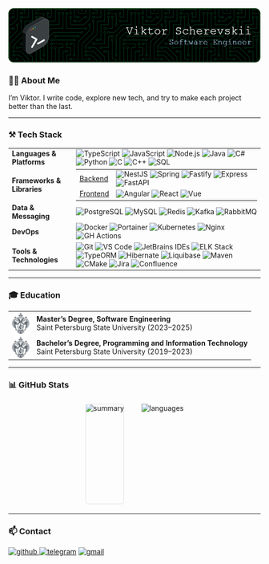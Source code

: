 <div align="center">
  <img src="./images/header.png" alt="profile-header" />
</div>

### 👨‍💻 About Me

I’m Viktor. I write code, explore new tech, and try to make each project better than the last.

---

### ⚒️ Tech Stack

<table>
  <tr>
    <td><strong>Languages &amp; Platforms</strong></td>
    <td>
      <img alt="TypeScript" src="https://img.shields.io/badge/TypeScript-black?style=flat-square&logo=typescript" />
      <img alt="JavaScript" src="https://img.shields.io/badge/JavaScript-black?style=flat-square&logo=javascript" />
      <img alt="Node.js" src="https://img.shields.io/badge/Node.js-black?style=flat-square&logo=nodedotjs" />
      <img alt="Java" src="https://img.shields.io/badge/Java-black?style=flat-square&logo=openjdk" />
      <img alt="C#" src="https://img.shields.io/badge/C%23-black?style=flat-square&logo=dotnet" />
      <img alt="Python" src="https://img.shields.io/badge/Python-black?style=flat-square&logo=python" />
      <img alt="C" src="https://img.shields.io/badge/C-black?style=flat-square&logo=c" />
      <img alt="C++" src="https://img.shields.io/badge/C%2B%2B-black?style=flat-square&logo=cplusplus&logoColor=%2300599C" />
      <img alt="SQL" src="https://img.shields.io/badge/SQL-black?style=flat-square" />
    </td>
  </tr>
  <tr>
    <td><strong>Frameworks &amp; Libraries</strong></td>
    <td>
      <table style="margin: 0; line-height: 1.2;">
        <tr>
          <td><u>Backend</u></td>
          <td>
            <img alt="NestJS"    src="https://img.shields.io/badge/NestJS-black?style=flat-square&logo=nestjs&logoColor=%23E0234E" />
            <img alt="Spring"    src="https://img.shields.io/badge/Spring-black?style=flat-square&logo=spring" />
            <img alt="Fastify"   src="https://img.shields.io/badge/Fastify-black?style=flat-square&logo=fastify" />
            <img alt="Express"   src="https://img.shields.io/badge/Express-black?style=flat-square&logo=express" />
            <img alt="FastAPI"   src="https://img.shields.io/badge/FastAPI-black?style=flat-square&logo=fastapi" />
          </td>
        </tr>
        <tr>
          <td><u>Frontend</u></td>
          <td>
            <img alt="Angular"   src="https://img.shields.io/badge/Angular-black?style=flat-square&logo=angular&logoColor=de002d" />
            <img alt="React"     src="https://img.shields.io/badge/React-black?style=flat-square&logo=react" />
            <img alt="Vue"       src="https://img.shields.io/badge/Vue-black?style=flat-square&logo=vuedotjs" />
          </td>
        </tr>
      </table>
    </td>
  </tr>
  <tr>
    <td><strong>Data &amp; Messaging</strong></td>
    <td>
      <img alt="PostgreSQL" src="https://img.shields.io/badge/PostgreSQL-black?style=flat-square&logo=postgresql" />
      <img alt="MySQL"      src="https://img.shields.io/badge/MySQL-black?style=flat-square&logo=mysql" />
      <img alt="Redis"      src="https://img.shields.io/badge/Redis-black?style=flat-square&logo=redis" />
      <img alt="Kafka"      src="https://img.shields.io/badge/Kafka-black?style=flat-square&logo=apachekafka" />
      <img alt="RabbitMQ"   src="https://img.shields.io/badge/RabbitMQ-black?style=flat-square&logo=rabbitmq" />
    </td>
  </tr>
  <tr>
    <td><strong>DevOps</strong></td>
    <td>
      <img alt="Docker"     src="https://img.shields.io/badge/Docker-black?style=flat-square&logo=docker" />
      <img alt="Portainer"  src="https://img.shields.io/badge/Portainer-black?style=flat-square&logo=portainer" />
      <img alt="Kubernetes" src="https://img.shields.io/badge/Kubernetes-black?style=flat-square&logo=kubernetes" />
      <img alt="Nginx"      src="https://img.shields.io/badge/Nginx-black?style=flat-square&logo=nginx&logoColor=%23009639" />
      <img alt="GH Actions" src="https://img.shields.io/badge/GH%20Actions-black?style=flat-square&logo=githubactions" />
    </td>
  </tr>
  <tr>
    <td><strong>Tools &amp; Technologies</strong></td>
    <td>
      <img alt="Git"           src="https://img.shields.io/badge/Git-black?style=flat-square&logo=git" />
      <img alt="VS Code" src="https://img.shields.io/badge/Code-black?style=flat-square&label=VS&labelColor=blue">
      <img alt="JetBrains IDEs" src="https://img.shields.io/badge/JetBrains%20IDEs-black?style=flat-square&logo=jetbrains" />
      <img alt="ELK Stack"     src="https://img.shields.io/badge/ELK%20Stack-black?style=flat-square&logo=elasticstack&logoColor=%23005571" />
      <img alt="TypeORM"       src="https://img.shields.io/badge/TypeORM-black?style=flat-square&logo=typeorm&logoColor=%23FE0803" />
      <img alt="Hibernate"     src="https://img.shields.io/badge/Hibernate-black?style=flat-square&logo=hibernate&logoColor=%2359666C" />
      <img alt="Liquibase"     src="https://img.shields.io/badge/Liquibase-black?style=flat-square&logo=liquibase&logoColor=%232962FF" />
      <img alt="Maven"         src="https://img.shields.io/badge/Maven-black?style=flat-square&logo=apachemaven&logoColor=%23C71A36" />
      <img alt="CMake"         src="https://img.shields.io/badge/CMake-black?style=flat-square&logo=cmake" />
      <img alt="Jira"          src="https://img.shields.io/badge/Jira-black?style=flat-square&logo=jira&logoColor=%230052CC" />
      <img alt="Confluence"    src="https://img.shields.io/badge/Confluence-black?style=flat-square&logo=confluence&logoColor=098afc" />
    </td>
  </tr>
</table>

---

### 🎓 Education

<table>
  <tr>
    <td width="30">
      <img src="./images/spbu-logo.png" width="35" style="vertical-align: middle;" />
    </td>
    <td>
      <b>Master’s Degree, Software Engineering</b><br>
      Saint Petersburg State University (2023–2025)
    </td>
  </tr>
  <tr>
    <td width="35">
      <img src="./images/spbu-logo.png" width="35" style="vertical-align: middle;" />
    </td>
    <td>
      <b>Bachelor’s Degree, Programming and Information Technology</b><br>
      Saint Petersburg State University (2019–2023)
    </td>
  </tr>
</table>

---

### 📊 GitHub Stats

<div style="
  display: flex;
  justify-content: center;
  align-items: center;
  gap: 7%;
  padding: 5px;
  max-width: 100%;
  white-space: nowrap;
">
  <img
    src="https://github-profile-summary-cards.vercel.app/api/cards/stats?username=kolbacer&theme=dracula"
    alt="summary"
    style="
      height: 25vw;
      max-height: 200px;
      width: auto;
      outline: 1px solid #e4e2e2;
      outline-offset: -1px;
      border-radius: 5px;
    "
  >
  <img
    src="https://github-readme-stats.vercel.app/api/top-langs/?username=kolbacer&size_weight=0.5&count_weight=0.5&langs_count=8&layout=compact&hide=Jupyter%20Notebook,dart,css,Dockerfile,Cmake&theme=dracula"
    alt="languages"
    style="
      height: 25vw;
      max-height: 200px;
      width: auto;
    "
  >
</div>

---

### 📫 Contact

[<img alt="github" src="https://img.shields.io/badge/kolbacer-black?style=for-the-badge&logo=github&labelColor=black&color=%23181717">
](https://github.com/kolbacer)
[<img alt="telegram" src="https://img.shields.io/badge/%40k0lbacer-black?style=for-the-badge&logo=telegram&labelColor=black&color=%2326A5E4">](https://t.me/k0lbacer)
[<img alt="gmail" src="https://img.shields.io/badge/v.scherevskii%40gmail.com-black?style=for-the-badge&logo=gmail&labelColor=black&color=%23EA4335">](mailto:v.scherevskii@gmail.com)
